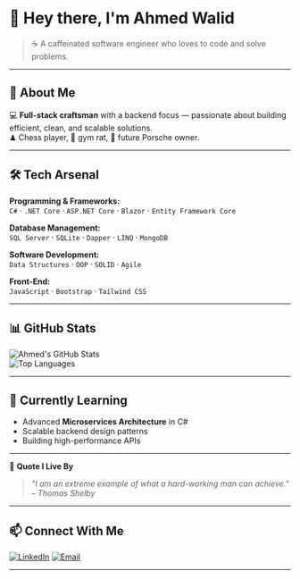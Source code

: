 # 👋 Hey there, I'm Ahmed Walid

> ☕ A caffeinated software engineer who loves to code and solve problems.

---

## 🚀 About Me  
💻 **Full-stack craftsman** with a backend focus — passionate about building efficient, clean, and scalable solutions.  
♟ Chess player, 💪 gym rat, 🚗 future Porsche owner.  

---

## 🛠 Tech Arsenal  

**Programming & Frameworks:**  
`C#` · `.NET Core` · `ASP.NET Core` · `Blazor` · `Entity Framework Core`

**Database Management:**  
`SQL Server` · `SQLite` · `Dapper` · `LINQ` · `MongoDB`

**Software Development:**  
`Data Structures` · `OOP` · `SOLID` · `Agile`

**Front-End:**  
`JavaScript` · `Bootstrap` · `Tailwind CSS`

---

## 📊 GitHub Stats  
![Ahmed's GitHub Stats](https://github-readme-stats.vercel.app/api?username=Ahmedwalid04&show_icons=true&theme=tokyonight)  
![Top Languages](https://github-readme-stats.vercel.app/api/top-langs/?username=ahmedwalid04&layout=compact&theme=tokyonight)

---

## 🌱 Currently Learning  
- Advanced **Microservices Architecture** in C#  
- Scalable backend design patterns  
- Building high-performance APIs  

---

💬 **Quote I Live By**  
> *"I am an extreme example of what a hard-working man can achieve." – Thomas Shelby*


---

## 📫 Connect With Me  
[![LinkedIn](https://img.shields.io/badge/LinkedIn-0077B5?style=for-the-badge&logo=linkedin&logoColor=white)](https://www.linkedin.com/in/ahmed-walid-92b1a4219/) 
[![Email](https://img.shields.io/badge/Email-D14836?style=for-the-badge&logo=gmail&logoColor=white)](mailto:ahmedwalidbahi04@gmail.com)

---


